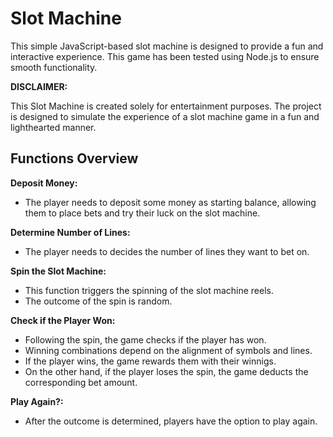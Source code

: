 # Slot Machine

This simple JavaScript-based slot machine is designed to provide a fun and interactive experience.
This game has been tested using Node.js to ensure smooth functionality.

**DISCLAIMER:**

  This Slot Machine is created solely for entertainment purposes. The project is designed to simulate the experience of a slot machine game in a fun and lighthearted manner.

## Functions Overview
**Deposit Money:**
- The player needs to deposit some money as starting balance, allowing them to place bets and try their luck on the slot machine.

**Determine Number of Lines:**
- The player needs to decides the number of lines they want to bet on.

**Spin the Slot Machine:**
- This function triggers the spinning of the slot machine reels.
- The outcome of the spin is random.

**Check if the Player Won:**
- Following the spin, the game checks if the player has won.
- Winning combinations depend on the alignment of symbols and lines.
- If the player wins, the game rewards them with their winnigs.
- On the other hand, if the player loses the spin, the game deducts the corresponding bet amount.

**Play Again?:**
- After the outcome is determined, players have the option to play again.
